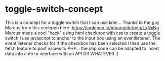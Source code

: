 # toggle-switch-concept
This is a concept for a toggle switch that I can use later...
Thanks to the guy Marcus from this codepen here: https://codepen.io/mburnette/pen/LxNxNg
Marcus made a cool "hack" using html checkbox with css to create a toggle switch
I use javascript to anchor to the input box using an eventlistener.
The event listener checks for if the checkbox has been selected
I then use the fetch feature to post values to PHP...
the php code can be adapted to insert data into a db or interface with an API OR WHATEVER :)
